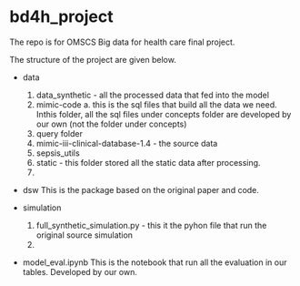 # bd4h_project
The repo is for OMSCS Big data for health care final project.

The structure of the project are given below.

- data
  1. data_synthetic - all the processed data that fed into the model
  2. mimic-code
    a. this is the sql files that build all the data we need. Inthis folder, all the sql files under concepts folder are developed by our own (not the folder under concepts) 
  3. query folder
  4. mimic-iii-clinical-database-1.4 - the source data
  5. sepsis_utils
  6. static - this folder stored all the static data after processing.
  7. 

- dsw
This is the package based on the original paper and code.

- simulation
  1. full_synthetic_simulation.py - this it the pyhon file that run the original source simulation
  2.   

- model_eval.ipynb
This is the notebook that run all the evaluation in our tables. Developed by our own.
